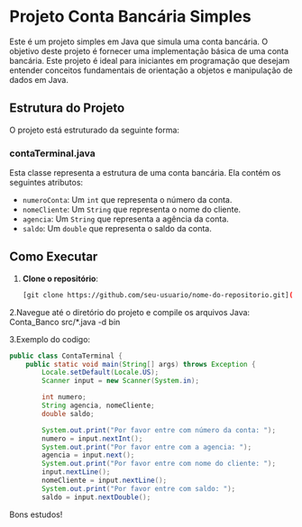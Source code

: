 # Projeto Conta Bancária Simples

Este é um projeto simples em Java que simula uma conta bancária. O objetivo deste projeto é fornecer uma implementação básica de uma conta bancária. Este projeto é ideal para iniciantes em programação que desejam entender conceitos fundamentais de orientação a objetos e manipulação de dados em Java.


## Estrutura do Projeto

O projeto está estruturado da seguinte forma:

### contaTerminal.java

Esta classe representa a estrutura de uma conta bancária. Ela contém os seguintes atributos:

- `numeroConta`: Um `int` que representa o número da conta.
- `nomeCliente`: Um `String` que representa o nome do cliente.
- `agencia`: Um `String` que representa a agência da conta.
- `saldo`: Um `double` que representa o saldo da conta.


## Como Executar

1. **Clone o repositório**:
   ```bash
   [git clone https://github.com/seu-usuario/nome-do-repositorio.git](https://github.com/Wsalvarengadev/Conta_Banco.git)
2.Navegue até o diretório do projeto e compile os arquivos Java:
  Conta_Banco src/*.java -d bin

3.Exemplo do codigo:

```java
public class ContaTerminal {
    public static void main(String[] args) throws Exception {
        Locale.setDefault(Locale.US);
        Scanner input = new Scanner(System.in);

        int numero;
        String agencia, nomeCliente;
        double saldo;

        System.out.print("Por favor entre com número da conta: ");
        numero = input.nextInt();
        System.out.print("Por favor entre com a agencia: ");
        agencia = input.next();
        System.out.print("Por favor entre com nome do cliente: ");
        input.nextLine();
        nomeCliente = input.nextLine();
        System.out.print("Por favor entre com saldo: ");
        saldo = input.nextDouble();

```
Bons estudos!
